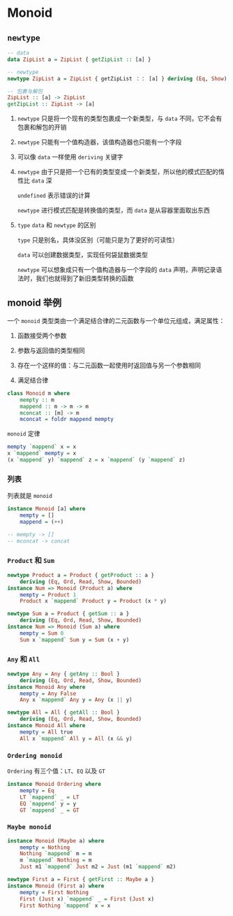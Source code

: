 # Monoid

## `newtype`

``` haskell
-- data
data ZipList a = ZipList { getZipList :: [a] }

-- newtype
newtype ZipList a = ZipList { getZipList ：： [a] } deriving (Eq, Show)

-- 包裹与解包
ZipList :: [a] -> ZipList
getZipList :: ZipList -> [a]
```

1. `newtype` 只是将一个现有的类型包裹成一个新类型，与 `data` 不同，它不会有包裹和解包的开销

2. `newtype` 只能有一个值构造器，该值构造器也只能有一个字段

3. 可以像 `data` 一样使用 `deriving` 关键字

4. `newtype` 由于只是把一个已有的类型变成一个新类型，所以他的模式匹配的惰性比 `data` 深

    `undefined` 表示错误的计算

    `newtype` 进行模式匹配是转换值的类型，而 `data` 是从容器里面取出东西

5. `type` `data` 和 `newtype` 的区别

    `type` 只是别名，具体没区别（可能只是为了更好的可读性）

    `data` 可以创建数据类型，实现任何袋鼠数据类型

    `newtype` 可以想象成只有一个值构造器与一个字段的 `data` 声明，声明记录语法时，我们也就得到了新旧类型转换的函数

## monoid 举例

一个 `monoid` 类型类由一个满足结合律的二元函数与一个单位元组成，满足属性：

1. 函数接受两个参数

2. 参数与返回值的类型相同

3. 存在一个这样的值：与二元函数一起使用时返回值与另一个参数相同

4. 满足结合律

``` haskell
class Monoid m where
    mempty :: m
    mappend :: m -> m -> m
    mconcat :: [m] -> m
    mconcat = foldr mappend mempty
```

`monoid` 定律

``` haskell
mempty `mappend` x = x
x `mappend` mempty = x
(x `mappend` y) `mappend` z = x `mappend` (y `mappend` z)
```

### 列表 

列表就是 `monoid`

``` haskell
instance Monoid [a] where
    mempty = []
    mappend = (++)

-- mempty -> []
-- mconcat -> concat
```

### `Product` 和 `Sum`

``` haskell
newtype Product a = Product { getProduct :: a }
    deriving (Eq, Ord, Read, Show, Bounded)
instance Num => Monoid (Product a) where
    mempty = Product 1
    Product x `mappend` Product y = Product (x * y)

newtype Sum a = Product { getSum :: a }
    deriving (Eq, Ord, Read, Show, Bounded)
instance Num => Monoid (Sum a) where
    mempty = Sum 0
    Sum x `mappend` Sum y = Sum (x + y)
```

### `Any` 和 `All`

``` haskell
newtype Any = Any { getAny :: Bool }
    deriving (Eq, Ord, Read, Show, Bounded)
instance Monoid Any where
    mempty = Any False
    Any x `mappend` Any y = Any (x || y)

newtype All = All { getAll :: Bool }
    deriving (Eq, Ord, Read, Show, Bounded)
instance Monoid All where
    mempty = All true
    All x `mappend` All y = All (x && y)
```

### `Ordering monoid`

`Ordering` 有三个值：`LT`、`EQ` 以及 `GT`

``` haskell
instance Monoid Ordering where
    mempty = Eq
    LT `mappend` _ = LT
    EQ `mappend` y = y
    GT `mappend` _ = GT
```

### `Maybe monoid`

``` haskell
instance Monoid (Maybe a) where
    mempty = Nothing
    Nothing `mappend` m = m
    m `mappend` Nothing = m
    Just m1 `mappend` Just m2 = Just (m1 `mappend` m2)

newtype First a = First { getFirst :: Maybe a }
instance Monoid (First a) where
    mempty = First Nothing
    First (Just x) `mappend` _ = First (Just x)
    First Nothing `mappend` x = x
```


